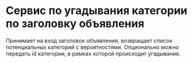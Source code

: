 # Сервис по угадывания категории по заголовку объявления

Принимает на вход заголовок объявления, возвращает список потенциальных категорий с вероятностями.
Опционально можно передать id категории, в рамках которой происходит угадывание. 
